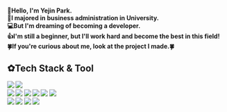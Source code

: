 
<h4>🍒Hello, I'm <b>Yejin Park.</b> <Br>
📖I majored in <b>business administration<b> in University. <br>
💻But I'm dreaming of becoming a <b>developer.</b> <br>
👍I'm still a beginner, but I'll work hard and become <B>the best in this field!</b> <br>
🍀If you're curious about me, look at the project I made.🍀 <br>


<!--
**October7th/October7th** is a ✨ _special_ ✨ repository because its `README.md` (this file) appears on your GitHub profile.

Here are some ideas to get you started:

- 🔭 I’m currently working on ...
- 🌱 I’m currently learning ...
- 👯 I’m looking to collaborate on ...
- 🤔 I’m looking for help with ...
- 💬 Ask me about ...
- 📫 How to reach me: ...
- 😄 Pronouns: ...
- ⚡ Fun fact: ...
-->
<!--
<p align="left">
<a href="https://1-2-2-6.tistory.com/">
<img src="https://img.shields.io/badge/Blog-FF6550?style=flat-square&logo=GitHub Sponsors&logoColor=white"/>
</a>
 </p>-->

<h2>✿<b>Tech Stack & Tool</b></h2>
<div>
<!-- <img src="https://img.shields.io/badge/CSS-1572B6?style=flat-square&logo=CSS3&logoColor=white"/> //로고 작은 버전-->
<img src="https://img.shields.io/badge/mysql-4479A1?style=for-the-badge&logo=mysql&logoColor=white">
<img src="https://img.shields.io/badge/OracleDBMS-F80000?style=for-the-badge&logo=oracle&logoColor=white">
</div>

<div>
<img src="https://img.shields.io/badge/CSS-1572B6?style=for-the-badge&logo=CSS3&logoColor=white"/>
<img src="https://img.shields.io/badge/HTML-E34F26?style=for-the-badge&logo=HTML5&logoColor=white"/>
<img src="https://img.shields.io/badge/Visual Studio-5C2D91?style=for-the-badge&logo=Visual Studio&logoColor=white"/>
<img src="https://img.shields.io/badge/javascript-F7DF1E?style=for-the-badge&logo=javascript&logoColor=white">
<img src="https://img.shields.io/badge/SpringBoot-6DB33F?style=for-the-badge&logo=springboot&logoColor=white">
<img src="https://img.shields.io/badge/jquery-0769AD?style=for-the-badge&logo=jquery&logoColor=white">
</div>

<div>
<img src="https://img.shields.io/badge/intellij idea-000000?style=for-the-badge&logo=intellij idea&logoColor=white">
<img src="https://img.shields.io/badge/eclipse ide-2C2255?style=for-the-badge&logo=eclipse ide&logoColor=white">
<img src="https://img.shields.io/badge/github-181717?style=for-the-badge&logo=github&logoColor=white">
<img src="https://img.shields.io/badge/notion-000000?style=for-the-badge&logo=notion&logoColor=white">
</div>
